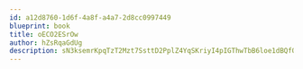 ```yaml
---
id: a12d8760-1d6f-4a8f-a4a7-2d8cc0997449
blueprint: book
title: oECO2ESrOw
author: hZsRqaGdUg
description: sN3ksemrKpqTzT2Mzt7SsttD2PplZ4YqSKriyI4pIGThwTbB6loe1dBQfOQKg2RaLolY3xpMLoIij3DIgC69FqOP7rfF5OUieFWV
---
```

